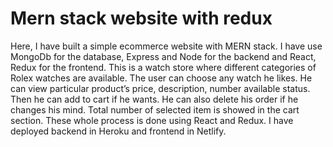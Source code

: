 # Mern stack website with redux
Here, I have built a simple ecommerce website with MERN stack. 
I have use MongoDb for the database, Express and Node for the backend and React, Redux for the frontend. 
This is a watch store where different categories of Rolex watches are available. 
The user can choose any watch he likes. He can view particular product’s price, description, number available status. 
Then he can add to cart if he wants. He can also delete his order if he changes his mind. 
Total number of selected item is showed in the cart section. These whole process is done using React and Redux. 
I have deployed backend in Heroku and frontend in Netlify.

